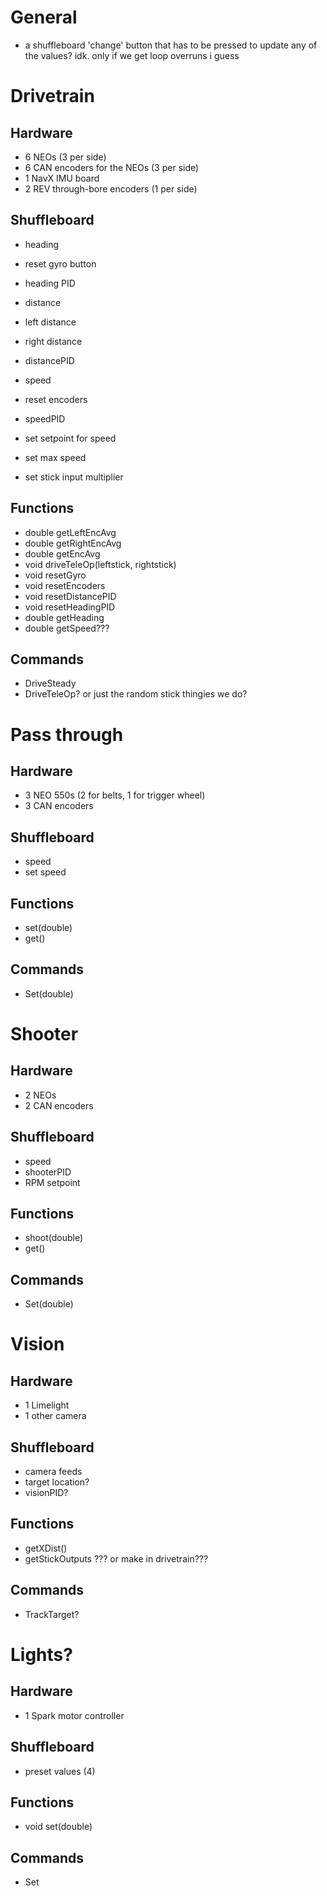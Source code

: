 # General
 - a shuffleboard 'change' button that has to be pressed to update any of the values? idk. only if we get loop overruns i guess

# Drivetrain
## Hardware
 - 6 NEOs (3 per side)
 - 6 CAN encoders for the NEOs (3 per side)
 - 1 NavX IMU board
 - 2 REV through-bore encoders (1 per side)
## Shuffleboard
 - heading
 - reset gyro button
 - heading PID

 - distance
 - left distance
 - right distance
 - distancePID
 - speed
 - reset encoders
 - speedPID
 - set setpoint for speed
 - set max speed
 - set stick input multiplier
 ## Functions
 - double getLeftEncAvg
 - double getRightEncAvg
 - double getEncAvg
 - void driveTeleOp(leftstick, rightstick)
 - void resetGyro
 - void resetEncoders
 - void resetDistancePID
 - void resetHeadingPID
 - double getHeading
 - double getSpeed???
## Commands
 - DriveSteady
 - DriveTeleOp? or just the random stick thingies we do?

# Pass through
## Hardware
 - 3 NEO 550s (2 for belts, 1 for trigger wheel)
 - 3 CAN encoders
## Shuffleboard
 - speed
 - set speed
## Functions
 - set(double)
 - get()
## Commands
 - Set(double)

# Shooter
## Hardware
 - 2 NEOs
 - 2 CAN encoders
## Shuffleboard
 - speed
 - shooterPID
 - RPM setpoint
## Functions
 - shoot(double)
 - get()
## Commands
 - Set(double)

# Vision
## Hardware
 - 1 Limelight
 - 1 other camera
## Shuffleboard
 - camera feeds
 - target location?
 - visionPID?
## Functions
 - getXDist()
 - getStickOutputs ??? or make in drivetrain???
## Commands
 - TrackTarget?

# Lights?
## Hardware
 - 1 Spark motor controller
## Shuffleboard
 - preset values (4)
## Functions
 - void set(double)
## Commands
 - Set